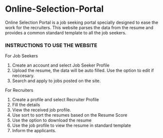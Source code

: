# Online-Selection-Portal
Online Selection Portal is a job seeking portal specially designed to ease the work for the recruiters.
This website parses the data from the resume and provides a common standard template to all the job seekers.

### INSTRUCTIONS TO USE THE WEBSITE ###

For Job Seekers  
1. Create an account and select Job Seeker Profile  
2. Upload the resume, the data will be auto filled. Use the option to edit if neccesary.  
3. Search and apply to jobs posted on the site.  

For Recruiters  
1. Create a profile and select Recruiter Profile  
2. Fill the details  
3. View the received job profile.  
4. Use sort to sort the resumes based on the Resume Score  
5. Use the option to download the resume  
6. Use the job profile to view the resume in standard template  
7. Inform the applicants.  